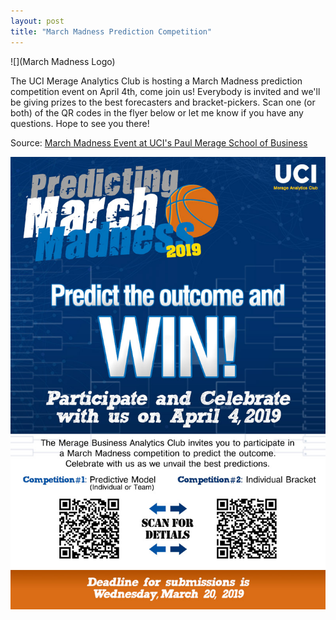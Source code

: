 ```yaml
---
layout: post
title: "March Madness Prediction Competition"
---
```


![](March Madness Logo)

The UCI Merage Analytics Club is hosting a March Madness prediction competition event on April 4th, come join us! Everybody is invited and we'll be giving prizes to the best forecasters and bracket-pickers. Scan one (or both) of the QR codes in the flyer below or let me know if you have any questions. Hope to see you there!

Source: [March Madness Event at UCI's Paul Merage School of Business](https://merage.uci.edu/events/2019/04/march-madness-competition.html)

![](https://raw.githubusercontent.com/JavOrraca/Home/gh-pages/assets/img/MAC_MarchMadness_Email_Flyer.jpg)
